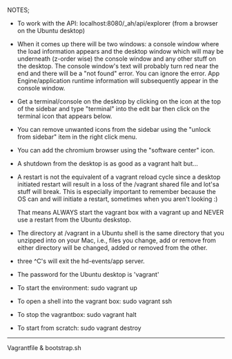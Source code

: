  
 NOTES;
 
 * To work with the API:  localhost:8080/_ah/api/explorer 
    (from a browser on the Ubuntu desktop)
 
 * When it comes up there will be two windows: a console window where the
   load information appears and the desktop window which will may be
   underneath (z-order wise) the console window and any other stuff on the 
   desktop. The console window's text will probably turn red near the end 
   and there will be a "not found" error. You can ignore the error. App 
   Engine/application runtime information will subsequently appear in the 
   console window.
   
 * Get a terminal/console on the desktop by clicking on the icon at the top 
   of the sidebar and type "terminal" into the edit bar then click on the 
   terminal icon that appears below. 
   
 * You can remove unwanted icons from the sidebar using the "unlock from
   sidebar" item in the right click menu.
   
 * You can add the chromium browser using the "software center" icon.
  
 * A shutdown from the desktop is as good as a vagrant halt but...
 
 * A restart is not the equivalent of a vagrant reload cycle since a 
   desktop initiated restart will result in a loss of the /vagrant 
   shared file and lot'sa stuff will break. This is especially important
   to remember because the OS can and will initiate a restart, sometimes 
   when you aren't looking :)
   
   That means ALWAYS start the vagrant box with a vagrant up and NEVER use
   a restart from the Ubuntu deskstop.
   
 * The directory at /vagrant in a Ubuntu shell is the same directory that 
   you unzipped into on your Mac, i.e., files you change, add or remove 
   from either directory will be changed, added or removed from the other.
   
 * three ^C's will exit the hd-events/app server.
 
 * The password for the Ubuntu desktop is 'vagrant'
 
 * To start the environment:  sudo vagrant up
  
 * To open a shell into the vagrant box:  sudo vagrant ssh
 
 * To stop the vagrantbox:  sudo vagrant halt
 
 * To start from scratch:  sudo vagrant destroy
 
 
 -----------------------------

  Vagrantfile &  bootstrap.sh

  

